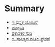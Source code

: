 # Summary

* [ಇ ಪುಸ್ತಕ ಯೋಜನೆ](README.md)
* [ಮುನ್ನುಡಿ](munnudi.md)
* [ಪ್ರಕಾಶಕರ ನುಡಿ](prakashakara_nudi.md)
* [೧. ಸಾಹಿತ್ಯದ ಮೂಲ ಪ್ರೇರಣೆ](sahitya-moola-prerane.md)


